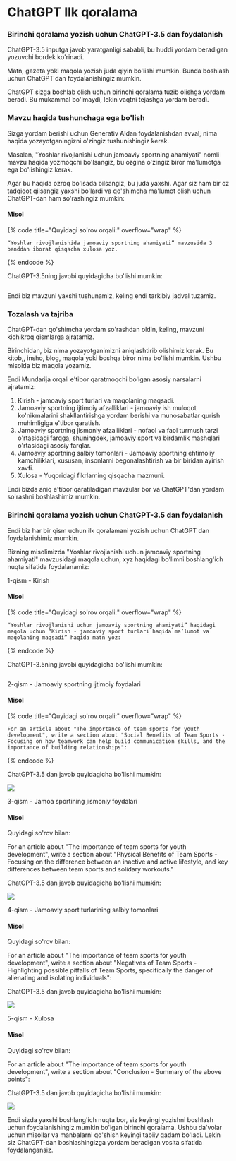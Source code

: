 # ChatGPT Ilk qoralama

### Birinchi qoralama yozish uchun ChatGPT-3.5 dan foydalanish

ChatGPT-3.5 inputga javob yaratganligi sababli, bu huddi yordam beradigan yozuvchi bordek ko'rinadi.

Matn, gazeta yoki maqola yozish juda qiyin bo'lishi mumkin. Bunda boshlash uchun ChatGPT dan foydalanishingiz mumkin.

ChatGPT sizga boshlab olish uchun birinchi qoralama tuzib olishga yordam beradi. Bu mukammal bo'lmaydi, lekin vaqtni tejashga yordam beradi.

### Mavzu haqida tushunchaga ega bo'lish

Sizga yordam berishi uchun Generativ AIdan foydalanishdan avval, nima haqida yozayotganingizni o'zingiz tushunishingiz kerak.

Masalan, "Yoshlar rivojlanishi uchun jamoaviy sportning ahamiyati" nomli mavzu haqida yozmoqchi bo'lsangiz, bu  ozgina o'zingiz biror ma'lumotga ega bo'lishingiz kerak.

Agar bu haqida ozroq bo'lsada bilsangiz, bu juda yaxshi. Agar siz ham bir oz tadqiqot qilsangiz yaxshi bo'lardi va qo'shimcha ma'lumot olish uchun ChatGPT-dan ham so'rashingiz mumkin:

#### Misol

{% code title="Quyidagi so'rov orqali:" overflow="wrap" %}
```
“Yoshlar rivojlanishida jamoaviy sportning ahamiyati” mavzusida 3 banddan iborat qisqacha xulosa yoz.
```
{% endcode %}

ChatGPT-3.5ning javobi quyidagicha bo'lishi mumkin:

<figure><img src="../../../../../.gitbook/assets/image (382).png" alt=""><figcaption></figcaption></figure>

Endi biz mavzuni yaxshi tushunamiz, keling endi tarkibiy jadval tuzamiz.

### Tozalash va tajriba

ChatGPT-dan qo'shimcha yordam so'rashdan oldin, keling, mavzuni kichikroq qismlarga ajratamiz.

Birinchidan, biz nima yozayotganimizni aniqlashtirib olishimiz kerak. Bu kitob,, insho, blog, maqola yoki boshqa biror nima bo'lishi mumkin. Ushbu misolda biz maqola yozamiz.

Endi Mundarija orqali e'tibor qaratmoqchi bo'lgan asosiy narsalarni ajratamiz:

1. Kirish - jamoaviy sport turlari va maqolaning maqsadi.
2. Jamoaviy sportning ijtimoiy afzalliklari - jamoaviy ish muloqot ko'nikmalarini shakllantirishga yordam berishi va munosabatlar qurish muhimligiga e'tibor qaratish.
3. Jamoaviy sportning jismoniy afzalliklari - nofaol va faol turmush tarzi o'rtasidagi farqga, shuningdek, jamoaviy sport va birdamlik mashqlari o'rtasidagi asosiy farqlar.
4. Jamoaviy sportning salbiy tomonlari - Jamoaviy sportning ehtimoliy kamchiliklari, xususan, insonlarni begonalashtirish va bir biridan ayirish xavfi.
5. Xulosa - Yuqoridagi fikrlarning qisqacha mazmuni.

Endi bizda aniq e'tibor qaratiladigan mavzular bor va ChatGPT'dan yordam so'rashni boshlashimiz mumkin.

### Birinchi qoralama yozish uchun ChatGPT-3.5 dan foydalanish

Endi biz har bir qism uchun ilk qoralamani yozish uchun ChatGPT dan foydalanishimiz mumkin.

Bizning misolimizda "Yoshlar rivojlanishi uchun jamoaviy sportning ahamiyati" mavzusidagi maqola uchun, xyz haqidagi bo'limni boshlang'ich nuqta sifatida foydalanamiz:

1-qism - Kirish

#### Misol

{% code title="Quyidagi so'rov orqali:" overflow="wrap" %}
```
“Yoshlar rivojlanishi uchun jamoaviy sportning ahamiyati” haqidagi maqola uchun “Kirish - jamoaviy sport turlari haqida ma’lumot va maqolaning maqsadi” haqida matn yoz:
```
{% endcode %}

ChatGPT-3.5ning javobi quyidagicha bo'lishi mumkin:

<figure><img src="../../../../../.gitbook/assets/image (740).png" alt=""><figcaption></figcaption></figure>

2-qism - Jamoaviy sportning ijtimoiy foydalari

#### Misol

{% code title="Quyidagi so'rov orqali:" overflow="wrap" %}
```
For an article about "The importance of team sports for youth development", write a section about "Social Benefits of Team Sports - Focusing on how teamwork can help build communication skills, and the importance of building relationships":
```
{% endcode %}

ChatGPT-3.5 dan javob quyidagicha bo'lishi mumkin:

![](https://www.w3schools.com/gen\_ai/chatgpt-3-5/img\_first\_draft\_social.png)

3-qism - Jamoa sportining jismoniy foydalari

#### Misol

Quyidagi so'rov bilan:

For an article about "The importance of team sports for youth development", write a section about "Physical Benefits of Team Sports - Focusing on the difference between an inactive and active lifestyle, and key differences between team sports and solidary workouts."

ChatGPT-3.5 dan javob quyidagicha bo'lishi mumkin:

![](https://www.w3schools.com/gen\_ai/chatgpt-3-5/img\_first\_draft\_physical.png)

4-qism - Jamoaviy sport turlarining salbiy tomonlari

#### Misol

Quyidagi so'rov bilan:

For an article about "The importance of team sports for youth development", write a section about "Negatives of Team Sports - Highlighting possible pitfalls of Team Sports, specifically the danger of alienating and isolating individuals":

ChatGPT-3.5 dan javob quyidagicha bo'lishi mumkin:

![](https://www.w3schools.com/gen\_ai/chatgpt-3-5/img\_first\_draft\_negatives.png)

5-qism - Xulosa

#### Misol

Quyidagi so'rov bilan:

For an article about "The importance of team sports for youth development", write a section about "Conclusion - Summary of the above points":

ChatGPT-3.5 dan javob quyidagicha bo'lishi mumkin:

![](https://www.w3schools.com/gen\_ai/chatgpt-3-5/img\_first\_draft\_conclusion.png)

Endi sizda yaxshi boshlang'ich nuqta bor, siz keyingi yozishni boshlash uchun foydalanishingiz mumkin bo'lgan birinchi qoralama. Ushbu da'volar uchun misollar va manbalarni qo'shish keyingi tabiiy qadam bo'ladi. Lekin siz ChatGPT-dan boshlashingizga yordam beradigan vosita sifatida foydalangansiz.
